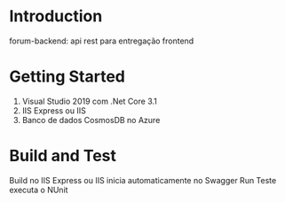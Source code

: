 # Introduction 
forum-backend: api rest para entregação frontend

# Getting Started
1. Visual Studio 2019 com .Net Core 3.1
2. IIS Express ou IIS 
3. Banco de dados CosmosDB no Azure

# Build and Test
Build no IIS Express ou IIS inicia automaticamente no Swagger
Run Teste executa o NUnit